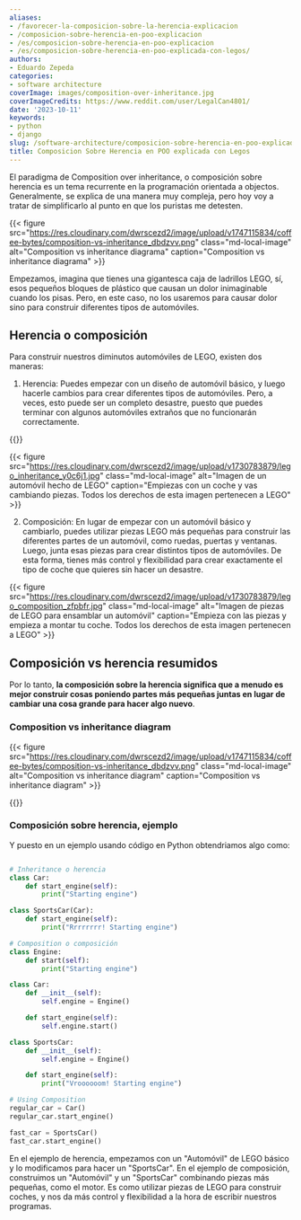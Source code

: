 ```yaml
---
aliases:
- /favorecer-la-composicion-sobre-la-herencia-explicacion
- /composicion-sobre-herencia-en-poo-explicacion
- /es/composicion-sobre-herencia-en-poo-explicacion
- /es/composicion-sobre-herencia-en-poo-explicada-con-legos/
authors:
- Eduardo Zepeda
categories:
- software architecture
coverImage: images/composition-over-inheritance.jpg
coverImageCredits: https://www.reddit.com/user/LegalCan4801/
date: '2023-10-11'
keywords:
- python
- django
slug: /software-architecture/composicion-sobre-herencia-en-poo-explicada-con-legos/
title: Composicion Sobre Herencia en POO explicada con Legos
---
```


El paradigma de Composition over inheritance, o composición sobre herencia es un tema recurrente en la programación orientada a objectos. Generalmente, se explica de una manera muy compleja, pero hoy voy a tratar de simplificarlo al punto en que los puristas me detesten. 

{{< figure src="https://res.cloudinary.com/dwrscezd2/image/upload/v1747115834/coffee-bytes/composition-vs-inheritance_dbdzvv.png" class="md-local-image" alt="Composition vs inheritance diagrama" caption="Composition vs inheritance diagrama" >}}

Empezamos, imagina que tienes una gigantesca caja de ladrillos LEGO, sí, esos pequeños bloques de plástico que causan un dolor inimaginable cuando los pisas. Pero, en este caso, no los usaremos para causar dolor sino para construir diferentes tipos de automóviles.


## Herencia o composición

Para construir nuestros diminutos automóviles de LEGO, existen dos maneras:

1. Herencia: Puedes empezar con un diseño de automóvil básico, y luego hacerle cambios para crear diferentes tipos de automóviles. Pero, a veces, esto puede ser un completo desastre, puesto que puedes terminar con algunos automóviles extraños que no funcionarán correctamente.

{{<ad0>}}

{{< figure src="https://res.cloudinary.com/dwrscezd2/image/upload/v1730783879/lego_inheritance_y0c6j1.jpg" class="md-local-image" alt="Imagen de un automóvil hecho de LEGO" caption="Empiezas con un coche y vas cambiando piezas. Todos los derechos de esta imagen pertenecen a LEGO" >}}

2. Composición: En lugar de empezar con un automóvil básico y cambiarlo, puedes utilizar piezas LEGO más pequeñas para construir las diferentes partes de un automóvil, como ruedas, puertas y ventanas. Luego, junta esas piezas para crear distintos tipos de automóviles. De esta forma, tienes más control y flexibilidad para crear exactamente el tipo de coche que quieres sin hacer un desastre.

{{< figure src="https://res.cloudinary.com/dwrscezd2/image/upload/v1730783879/lego_composition_zfpbfr.jpg" class="md-local-image" alt="Imagen de piezas de LEGO para ensamblar un automóvil" caption="Empieza con las piezas y empieza a montar tu coche. Todos los derechos de esta imagen pertenecen a LEGO" >}}

## Composición vs herencia resumidos

Por lo tanto, **la composición sobre la herencia significa que a menudo es mejor construir cosas poniendo partes más pequeñas juntas en lugar de cambiar una cosa grande para hacer algo nuevo**.

### Composition vs inheritance diagram

{{< figure src="https://res.cloudinary.com/dwrscezd2/image/upload/v1747115834/coffee-bytes/composition-vs-inheritance_dbdzvv.png" class="md-local-image" alt="Composition vs inheritance diagram" caption="Composition vs inheritance diagram" >}}

{{<ad1>}}

### Composición sobre herencia, ejemplo

Y puesto en un ejemplo usando código en Python obtendriamos algo como:

```python

# Inheritance o herencia
class Car:
    def start_engine(self):
        print("Starting engine")

class SportsCar(Car):
    def start_engine(self):
        print("Rrrrrrrr! Starting engine")

# Composition o composición
class Engine:
    def start(self):
        print("Starting engine")

class Car:
    def __init__(self):
        self.engine = Engine()

    def start_engine(self):
        self.engine.start()

class SportsCar:
    def __init__(self):
        self.engine = Engine()

    def start_engine(self):
        print("Vroooooom! Starting engine")

# Using Composition
regular_car = Car()
regular_car.start_engine()

fast_car = SportsCar()
fast_car.start_engine()
```

En el ejemplo de herencia, empezamos con un "Automóvil" de LEGO básico y lo modificamos para hacer un "SportsCar". En el ejemplo de composición, construimos un "Automóvil" y un "SportsCar" combinando piezas más pequeñas, como el motor. Es como utilizar piezas de LEGO para construir coches, y nos da más control y flexibilidad a la hora de escribir nuestros programas.